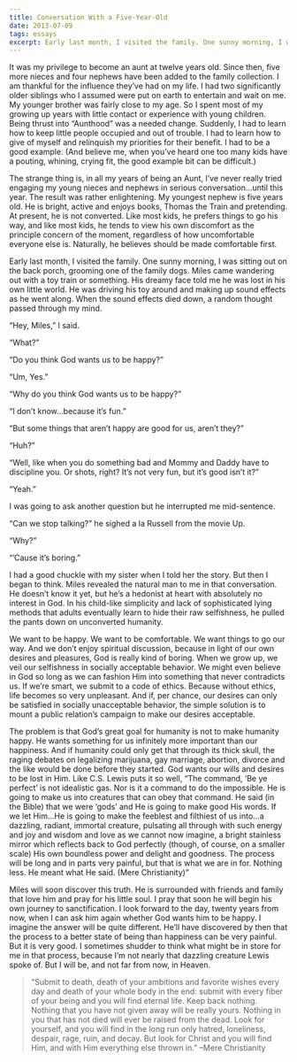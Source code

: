 ```yaml
---
title: Conversation With a Five-Year-Old
date: 2013-07-09
tags: essays
excerpt: Early last month, I visited the family. One sunny morning, I was sitting out on the back porch, grooming one of the family dogs. Miles came wandering out with a toy train or something. His dreamy face told me he was lost in his own little world. He was driving his toy around and making up sound effects as he went along. When the sound effects died down, a random thought passed through my mind.
---
```


It was my privilege to become an aunt at twelve years old. Since then, five more nieces and four nephews have been added to the family collection. I am thankful for the influence they’ve had on my life. I had two significantly older siblings who I assumed were put on earth to entertain and wait on me. My younger brother was fairly close to my age. So I spent most of my growing up years with little contact or experience with young children. Being thrust into “Aunthood” was a needed change. Suddenly, I had to learn how to keep little people occupied and out of trouble. I had to learn how to give of myself and relinquish my priorities for their benefit. I had to be a good example.  (And believe me, when you’ve heard one too many kids have a pouting, whining, crying fit, the good example bit can be difficult.)

The strange thing is, in all my years of being an Aunt, I’ve never really tried engaging my young nieces and nephews in serious conversation…until this year. The result was rather enlightening. My youngest nephew is five years old. He is bright, active and enjoys books, Thomas the Train and pretending. At present, he is not converted. Like most kids, he prefers things to go his way, and like most kids, he tends to view his own discomfort as the principle concern of the moment, regardless of how uncomfortable everyone else is. Naturally, he believes should be made comfortable first.

Early last month, I visited the family. One sunny morning, I was sitting out on the back porch, grooming one of the family dogs. Miles came wandering out with a toy train or something. His dreamy face told me he was lost in his own little world. He was driving his toy around and making up sound effects as he went along. When the sound effects died down, a random thought passed through my mind.

“Hey, Miles,” I said.

“What?”

“Do you think God wants us to be happy?”

“Um, Yes.”

“Why do you think God wants us to be happy?”

“I don’t know…because it’s fun.”

“But some things that aren’t happy are good for us, aren’t they?”

“Huh?”

“Well, like when you do something bad and Mommy and Daddy have to discipline you. Or shots, right? It’s not very fun, but it’s good isn’t it?”

“Yeah.”

I was going to ask another question but he interrupted me mid-sentence.

“Can we stop talking?” he sighed a la Russell from the movie Up.

“Why?”

“’Cause it’s boring.”

I had a good chuckle with my sister when I told her the story. But then I began to think. Miles revealed the natural man to me in that conversation. He doesn’t know it yet, but he’s a hedonist at heart with absolutely no interest in God. In his child-like simplicity and lack of sophisticated lying methods that adults eventually learn to hide their raw selfishness, he pulled the pants down on unconverted humanity.

We want to be happy. We want to be comfortable. We want things to go our way. And we don’t enjoy spiritual discussion, because in light of our own desires and pleasures, God is really kind of boring. When we grow up, we veil our selfishness in socially acceptable behavior. We might even believe in God so long as we can fashion Him into something that never contradicts us.  If we’re smart, we submit to a code of ethics. Because without ethics, life becomes so very unpleasant. And if, per chance, our desires can only be satisfied in socially unacceptable behavior, the simple solution is to mount a public relation’s campaign to make our desires acceptable.

The problem is that God’s great goal for humanity is not to make humanity happy.  He wants something for us infinitely more important than our happiness. And if humanity could only get that through its thick skull, the raging debates on legalizing marijuana, gay marriage, abortion, divorce and the like would be done before they started. God wants our wills and desires to be lost in Him. Like C.S. Lewis puts it so well, “The command, ‘Be ye perfect’ is not idealistic gas. Nor is it a command to do the impossible. He is going to make us into creatures that can obey that command. He said (in the Bible) that we were ‘gods’ and He is going to make good His words. If we let Him…He is going to make the feeblest and filthiest of us into…a dazzling, radiant, immortal creature, pulsating all through with such energy and joy and wisdom and love as we cannot now imagine, a bright stainless mirror which reflects back to God perfectly (though, of course, on a smaller scale) His own boundless power and delight and goodness. The process will be long and in parts very painful, but that is what we are in for. Nothing less. He meant what He said. (Mere Christianity)”

Miles will soon discover this truth. He is surrounded with friends and family that love him and pray for his little soul. I pray that soon he will begin his own journey to sanctification. I look forward to the day, twenty years from now, when I can ask him again whether God wants him to be happy. I imagine the answer will be quite different. He’ll have discovered by then that the process to a better state of being than happiness can be very painful. But it is very good. I sometimes shudder to think what might be in store for me in that process, because I’m not nearly that dazzling creature Lewis spoke of. But I will be, and not far from now, in Heaven.

 

> “Submit to death, death of your ambitions and favorite wishes every day and death of your whole body in the end: submit with every fiber of your being and you will find eternal life. Keep back nothing. Nothing that you have not given away will be really yours. Nothing in you that has not died will ever be raised from the dead. Look for yourself, and you will find in the long run only hatred, loneliness, despair, rage, ruin, and decay. But look for Christ and you will find Him, and with Him everything else thrown in.” –Mere Christianity

